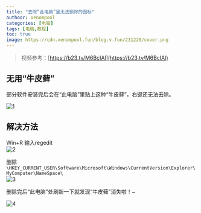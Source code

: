 ```yaml
---
title: "去除“此电脑”里无法删除的图标"
authoor: Venompool
categories: [电脑]
tags: [电脑,教程]
toc: true
image: https://cdn.venompool.fun/blog.v.fun/231220/cover.png
---
```

  
> 视频参考：[https://b23.tv/M6BcIAl](https://b23.tv/M6BcIAl)  

## 无用“牛皮藓”
部分软件安装完后会在“此电脑”里贴上这种“牛皮藓”，右键还无法去除。  

![1](https://cdn.venompool.fun/blog.v.fun/231220/1.png)  
  
## 解决方法
Win+R 输入regedit  
![2](https://cdn.venompool.fun/blog.v.fun/231220/2.png)  
  
删除`\HKEY_CURRENT_USER\Software\Microsoft\Windows\CurrentVersion\Explorer\MyComputer\NameSpace\`  
![3](https://cdn.venompool.fun/blog.v.fun/231220/4.png)  
  
删除完后“此电脑”处刷新一下就发现“牛皮藓”消失啦！~  
  
![4](https://cdn.venompool.fun/blog.v.fun/231220/5.png)